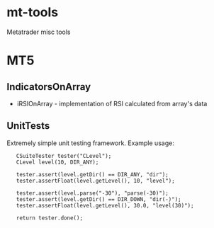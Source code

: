 mt-tools
========

Metatrader misc tools

# MT5

## IndicatorsOnArray

* iRSIOnArray - implementation of RSI calculated from array's data

## UnitTests

Extremely simple unit testing framework. Example usage:

```
   CSuiteTester tester("CLevel");
   CLevel level(10, DIR_ANY);

   tester.assert(level.getDir() == DIR_ANY, "dir");
   tester.assertFloat(level.getLevel(), 10, "level");
   
   tester.assert(level.parse("-30"), "parse(-30)");   
   tester.assert(level.getDir() == DIR_DOWN, "dir(-)");
   tester.assertFloat(level.getLevel(), 30.0, "level(30)");

   return tester.done();
```
